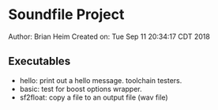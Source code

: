 Soundfile Project
=================

Author: Brian Heim
Created on: Tue Sep 11 20:34:17 CDT 2018

Executables
-----------

- hello: print out a hello message. toolchain testers.
- basic: test for boost options wrapper.
- sf2float: copy a file to an output file (wav file)
